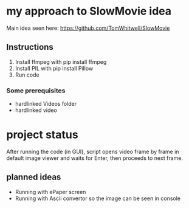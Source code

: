 # my approach to SlowMovie idea

Main idea seen here: https://github.com/TomWhitwell/SlowMovie

## Instructions
1. Install ffmpeg with pip install ffmpeg
2. Install PIL with pip install Pillow
3. Run code

### Some prerequisites
- hardlinked Videos folder
- hardlinked video

# project status
After running the code (in GUI), script opens video frame by frame in default image viewer and waits for Enter, then proceeds to next frame.

## planned ideas
- Running with ePaper screen
- Running with Ascii convertor so the image can be seen in console
